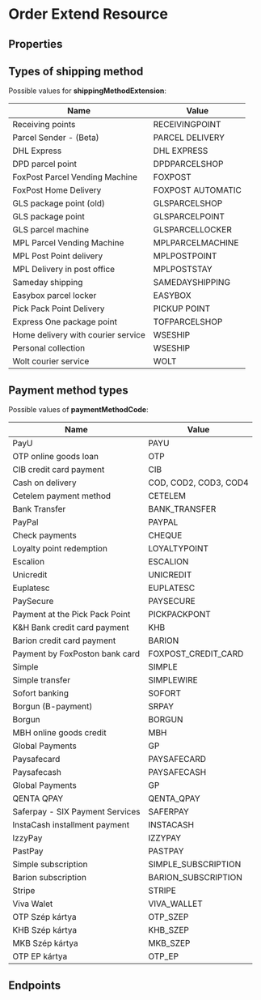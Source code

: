 # Order Extend Resource


## Properties

<ResourceProperties :resource="'order_extend'" :lang="'en'"/>

## Types of shipping method

Possible values for **shippingMethodExtension**:

| Name                               | Value              |
|------------------------------------|--------------------|
| Receiving points                   | RECEIVINGPOINT     |
| Parcel Sender - (Beta)             | PARCEL DELIVERY    |
| DHL Express                        | DHL EXPRESS        |
| DPD parcel point                   | DPDPARCELSHOP      |
| FoxPost Parcel Vending Machine     | FOXPOST            |
| FoxPost Home Delivery              | FOXPOST AUTOMATIC  |
| GLS package point (old)            | GLSPARCELSHOP      |
| GLS package point                  | GLSPARCELPOINT     |
| GLS parcel machine                 | GLSPARCELLOCKER    |
| MPL Parcel Vending Machine         | MPLPARCELMACHINE   |
| MPL Post Point delivery           | MPLPOSTPOINT       |
| MPL Delivery in post office        | MPLPOSTSTAY        |
| Sameday shipping                   | SAMEDAYSHIPPING    |
| Easybox parcel locker              | EASYBOX            |
| Pick Pack Point Delivery           | PICKUP POINT       |
| Express One package point          | TOFPARCELSHOP      |
| Home delivery with courier service | WSESHIP            |
| Personal collection                | WSESHIP            |
| Wolt courier service               | WOLT               |

## Payment method types

Possible values of **paymentMethodCode**:

| Name                            | Value                 |
|---------------------------------|-----------------------|
| PayU                            | PAYU                  |
| OTP online goods loan           | OTP                   |
| CIB credit card payment         | CIB                   |
| Cash on delivery                | COD, COD2, COD3, COD4 |
| Cetelem payment method          | CETELEM               |
| Bank Transfer                   | BANK_TRANSFER         |
| PayPal                          | PAYPAL                |
| Check payments                  | CHEQUE                |
| Loyalty point redemption        | LOYALTYPOINT          |
| Escalion                        | ESCALION              |
| Unicredit                       | UNICREDIT             |
| Euplatesc                       | EUPLATESC             |
| PaySecure                       | PAYSECURE             |
| Payment at the Pick Pack Point  | PICKPACKPONT          |
| K&H Bank credit card payment    | KHB                   |
| Barion credit card payment      | BARION                |
| Payment by FoxPoston bank card  | FOXPOST_CREDIT_CARD   |
| Simple                          | SIMPLE                |
| Simple transfer                 | SIMPLEWIRE            |
| Sofort banking                  | SOFORT                |
| Borgun (B-payment)              | SRPAY                 |
| Borgun                          | BORGUN                |
| MBH online goods credit         | MBH                   |
| Global Payments                 | GP                    |
| Paysafecard                     | PAYSAFECARD           |
| Paysafecash                     | PAYSAFECASH           |
| Global Payments                 | GP                    |
| QENTA QPAY                      | QENTA_QPAY            |
| Saferpay - SIX Payment Services | SAFERPAY              |
| InstaCash installment payment   | INSTACASH             |
| IzzyPay                         | IZZYPAY               |
| PastPay                         | PASTPAY               |
| Simple subscription             | SIMPLE_SUBSCRIPTION   |
| Barion subscription             | BARION_SUBSCRIPTION   |
| Stripe                          | STRIPE                |
| Viva Walet                      | VIVA_WALLET           |
| OTP Szép kártya                 | OTP_SZEP              |
| KHB Szép kártya                 | KHB_SZEP              |
| MKB Szép kártya                 | MKB_SZEP              |
| OTP EP kártya                   | OTP_EP                |

## Endpoints

[//]: <> (GET ENDPOINT)
<ResourceEndpoint :resource="'order_extend'" :endpoint="'get'" :lang="'en'">

<template v-slot:responseJSON>

<<< @/docs/fixtures/api/order_extend/response/json/get_id.json

</template>

<template v-slot:responseXML>

<<< @/docs/fixtures/api/order_extend/response/xml/get_id.xml

</template>

</ResourceEndpoint>

[//]: <> (GETCOLLECTION ENDPOINT)
<ResourceEndpoint :resource="'order_extend'" :endpoint="'getCollection'" :lang="'en'">

<template v-slot:responseJSON>

<<< @/docs/fixtures/api/order_extend/response/json/get_page.json

</template>

<template v-slot:responseXML>

<<< @/docs/fixtures/api/order_extend/response/xml/get_page.xml

</template>

</ResourceEndpoint>

